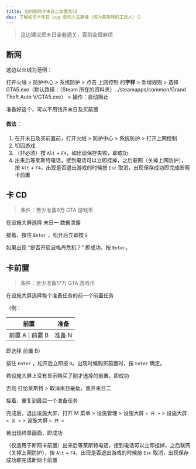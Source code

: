 ```yaml
---
title: 如何断网卡末日二前置及CD
des: 了解如何卡末日 bug 走向人生巅峰（成为莱斯特的工具人）（）
---
```


> 这边建议把末日全套通关，否则会很麻烦

## 断网
这边以火绒为范例：

打开火绒 > 防护中心 > 系统防护 > 点击 上网控制 的**字样** > 新增规则 > 选择 GTA5.exe（默认路径：（Steam 所在的资料夹）../steamapps/common/Grand Theft Auto V/GTA5.exe） > 操作：自动阻止

准备好这个，可以不用钱开末日及买前置

#### 做法：
1. 在开末日及买前置前，打开火绒 > 防护中心 > 系统防护 > 打开上网控制
2. 切回游戏
3. （非必须）按 ``Alt`` + ``F4``，如出现保存失败，即成功
4. 出来后等莱斯特电话，接到电话可以立即挂掉，之后联网（关掉上网防护），按 ``Alt`` + ``F4``，出现是否退出游戏的时候按 ``Esc`` 取消，出现保存成功即完成断网卡前置

## 卡 CD
>条件：至少准备9万 GTA 游戏币

在设施大屏选择 末日一 数据泄露

接着，按住 ``Enter`` ，松开后立即按 ``S``

如果出现 “是否开启波格丹危机？” 即成功。按 ``Enter``。
## 卡前置
>条件：至少准备17万 GTA 游戏币

在设施大屏选择每个准备任务的前一个前置任务

（例：

| 前置 | 准备 |
| :--: | :--: |
| 前置 A \| 前置 B | 准备 N |

即选择 前置 B）

按住 ``Enter`` ，松开后立即按 ``D``。出现时候购买前置时，按 ``Enter`` 确定。

若设施大屏上没有显示购买了刚才选择的前置，即成功

否则 打给莱斯特 > 取消末日豪劫，重开末日二

接着，重复到最后一个准备任务

完成后，退出设施大屏，打开 M 菜单 > 设施管理 > 设施大屏 ``< 开 >`` > 设施大屏 ``< 关 >`` > 设施大屏 ``< 开 >``

若出现终章画面，即成功

（仅适用于断网卡前置）出来后等莱斯特电话，接到电话可以立即挂掉，之后联网（关掉上网防护），按 ``Alt`` + ``F4``，出现是否退出游戏的时候按 ``Esc`` 取消，出现保存成功即完成断网卡前置
